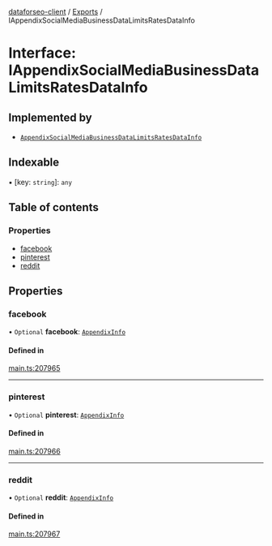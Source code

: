 [dataforseo-client](../README.md) / [Exports](../modules.md) / IAppendixSocialMediaBusinessDataLimitsRatesDataInfo

# Interface: IAppendixSocialMediaBusinessDataLimitsRatesDataInfo

## Implemented by

- [`AppendixSocialMediaBusinessDataLimitsRatesDataInfo`](../classes/AppendixSocialMediaBusinessDataLimitsRatesDataInfo.md)

## Indexable

▪ [key: `string`]: `any`

## Table of contents

### Properties

- [facebook](IAppendixSocialMediaBusinessDataLimitsRatesDataInfo.md#facebook)
- [pinterest](IAppendixSocialMediaBusinessDataLimitsRatesDataInfo.md#pinterest)
- [reddit](IAppendixSocialMediaBusinessDataLimitsRatesDataInfo.md#reddit)

## Properties

### facebook

• `Optional` **facebook**: [`AppendixInfo`](../classes/AppendixInfo.md)

#### Defined in

[main.ts:207965](https://github.com/dataforseo/TypeScriptClient/blob/7ca1aa4/main.ts#L207965)

___

### pinterest

• `Optional` **pinterest**: [`AppendixInfo`](../classes/AppendixInfo.md)

#### Defined in

[main.ts:207966](https://github.com/dataforseo/TypeScriptClient/blob/7ca1aa4/main.ts#L207966)

___

### reddit

• `Optional` **reddit**: [`AppendixInfo`](../classes/AppendixInfo.md)

#### Defined in

[main.ts:207967](https://github.com/dataforseo/TypeScriptClient/blob/7ca1aa4/main.ts#L207967)
